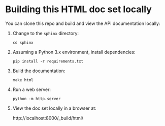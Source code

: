 # Building this HTML doc set locally

You can clone this repo and build and view the API documentation locally:
   
1. Change to the `sphinx` directory:

   `cd sphinx`

2. Assuming a Python 3.x environment, install dependencies:

   `pip install -r requirements.txt`

3. Build the documentation:

   `make html`

4. Run a web server:

   `python -m http.server`

5. View the doc set locally in a browser at:

   http://localhost:8000/_build/html/